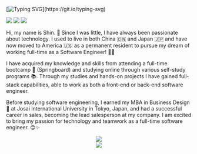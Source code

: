 [![Typing SVG](https://readme-typing-svg.herokuapp.com?font=Fira+Code&size=40&duration=2200&pause=300&color=1F1FA0&vCenter=true&width=800&height=60&lines=Hi+I'm+a+full+stack+developer.;Hi+I'm+Shin.)](https://git.io/typing-svg)

<span >
	<img  src="https://img.shields.io/badge/-HTML5-E34F26?style=flat-square&logo=html5&logoColor=white" />
	<img  src="https://img.shields.io/badge/-CSS3-1572B6?style=flat-square&logo=css3" />
	<img  src="https://img.shields.io/badge/-JavaScript-oringe?style=flat-square&logo=javascript" />
</span>

Hi, my name is Shin. 🌸 Since I was little, I have always been passionate about technology. I used to live in both China 🇨🇳 and Japan 🇯🇵 and have now moved to America 🇺🇸 as a permanent resident to pursue my dream of working full-time as a Software Engineer! 👩‍💻

I have acquired my knowledge and skills from attending a full-time bootcamp 🥾 (Springboard) and studying online through various self-study programs 📚. Through my studies and hands-on projects I have gained full-stack capabilities, able to work as both a front-end or back-end software engineer. 

Before studying software engineering, I earned my MBA in Business Design 💼 at Josai International University in Tokyo, Japan, and had a successful career in sales, becoming the lead salesperson at my company. I am excited to bring my passion for technology and teamwork as a full-time software engineer. 😊✨

<div align="center">
    <img  src="https://github-readme-streak-stats.herokuapp.com/?user=xin-001" />
</div>
<div align="center">
    <img src="https://activity-graph.herokuapp.com/graph?username=xin-001&theme=minimal" />
</div>

